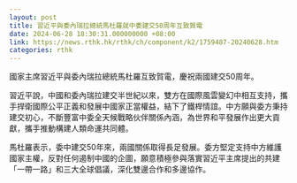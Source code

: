 ```yaml
---
layout: post
title: 習近平與委內瑞拉總統馬杜羅就中委建交50周年互致賀電
date: 2024-06-28 18:30:31.000000000 +08:00
link: https://news.rthk.hk/rthk/ch/component/k2/1759487-20240628.htm
categories: rthk
---
```


國家主席習近平與委內瑞拉總統馬杜羅互致賀電，慶祝兩國建交50周年。

習近平說，中國和委內瑞拉建交半世紀以來，雙方在國際風雲變幻中相互支持，攜手捍衛國際公平正義和發展中國家正當權益，結下了鐵桿情誼。中方願與委方秉持建交初心，不斷豐富中委全天候戰略伙伴關係內涵，為世界和平發展作出更大貢獻，攜手推動構建人類命運共同體。

馬杜羅表示，委中建交50年來，兩國關係取得長足發展。委方堅定支持中方維護國家主權，反對任何遏制中國的企圖，願意積極參與落實習近平主席提出的共建「一帶一路」和三大全球倡議，深化雙邊合作和多邊協作。
